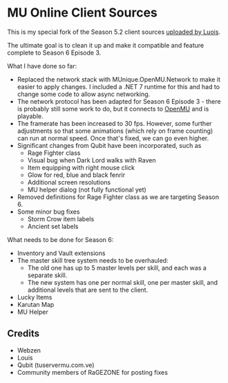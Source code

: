 # MU Online Client Sources

This is my special fork of the Season 5.2 client sources [uploaded by Luois](https://github.com/LouisEmulator/Main5.2).

The ultimate goal is to clean it up and make it compatible and feature complete
to Season 6 Episode 3.

What I have done so far:
  * Replaced the network stack with MUnique.OpenMU.Network to make it easier to
    apply changes. I included a .NET 7 runtime for this and had to change some
    code to allow async networking.
  * The network protocol has been adapted for Season 6 Episode 3 - there is probably
    still some work to do, but it connects to [OpenMU](https://github.com/MUnique/OpenMU)
    and is playable.
  * The framerate has been increased to 30 fps. However, some further adjustments
    so that some animations (which rely on frame counting) can run at normal speed.
    Once that's fixed, we can go even higher.
  * Significant changes from Qubit have been incorporated, such as
    * Rage Fighter class
    * Visual bug when Dark Lord walks with Raven
    * Item equipping with right mouse click
    * Glow for red, blue and black fenrir
    * Additional screen resolutions
    * MU helper dialog (not fully functional yet)
  * Removed definitions for Rage Fighter class as we are targeting Season 6.    
  * Some minor bug fixes
    * Storm Crow item labels
    * Ancient set labels

What needs to be done for Season 6:
  * Inventory and Vault extensions
  * The master skill tree system needs to be overhauled:
    * The old one has up to 5 master levels per skill, and each was a separate skill.
    * The new system has one per normal skill, one per master skill, and additional
      levels that are sent to the client.
  * Lucky Items
  * Karutan Map
  * MU Helper


## Credits

  * Webzen
  * Louis
  * Qubit (tuservermu.com.ve)
  * Community members of RaGEZONE for posting fixes